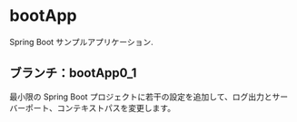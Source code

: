 # bootApp
Spring Boot サンプルアプリケーション.

## ブランチ：bootApp0_1
最小限の Spring Boot プロジェクトに若干の設定を追加して、ログ出力とサーバーポート、コンテキストパスを変更します。
